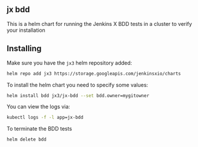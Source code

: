 ## jx bdd

This is a helm chart for running the Jenkins X BDD tests in a cluster to verify your installation

## Installing 

Make sure you have the `jx3` helm repository added:
```bash
helm repo add jx3 https://storage.googleapis.com/jenkinsxio/charts
```     

To install the helm chart you need to specify some values:

```bash          
helm install bdd jx3/jx-bdd --set bdd.owner=mygitowner
```

You can view the logs via:

```bash
kubectl logs -f -l app=jx-bdd
```

To terminate the BDD tests

```bash          
helm delete bdd
```
